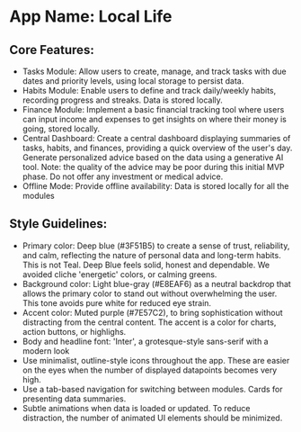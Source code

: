 # **App Name**: Local Life

## Core Features:

- Tasks Module: Allow users to create, manage, and track tasks with due dates and priority levels, using local storage to persist data.
- Habits Module: Enable users to define and track daily/weekly habits, recording progress and streaks. Data is stored locally.
- Finance Module: Implement a basic financial tracking tool where users can input income and expenses to get insights on where their money is going, stored locally.
- Central Dashboard: Create a central dashboard displaying summaries of tasks, habits, and finances, providing a quick overview of the user's day. Generate personalized advice based on the data using a generative AI tool. Note: the quality of the advice may be poor during this initial MVP phase. Do not offer any investment or medical advice.
- Offline Mode: Provide offline availability: Data is stored locally for all the modules

## Style Guidelines:

- Primary color: Deep blue (#3F51B5) to create a sense of trust, reliability, and calm, reflecting the nature of personal data and long-term habits. This is not Teal. Deep Blue feels solid, honest and dependable. We avoided cliche 'energetic' colors, or calming greens.
- Background color: Light blue-gray (#E8EAF6) as a neutral backdrop that allows the primary color to stand out without overwhelming the user. This tone avoids pure white for reduced eye strain.
- Accent color: Muted purple (#7E57C2), to bring sophistication without distracting from the central content. The accent is a color for charts, action buttons, or highlighs.
- Body and headline font: 'Inter', a grotesque-style sans-serif with a modern look
- Use minimalist, outline-style icons throughout the app. These are easier on the eyes when the number of displayed datapoints becomes very high.
- Use a tab-based navigation for switching between modules. Cards for presenting data summaries.
- Subtle animations when data is loaded or updated. To reduce distraction, the number of animated UI elements should be minimized.